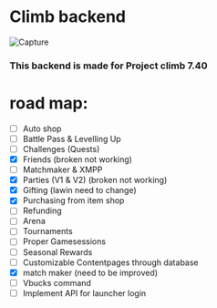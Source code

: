# Climb backend

![Capture](https://media.wired.com/photos/5c09c3bbfa3dea2cee98ea46/master/pass/fortnite_plane-FA.jpg)

### This backend is made for Project climb 7.40

# road map:

- [ ] Auto shop
- [ ] Battle Pass & Levelling Up
- [ ] Challenges (Quests)
- [x] Friends (broken not working)
- [ ] Matchmaker & XMPP
- [x] Parties (V1 & V2) (broken not working)
- [x] Gifting (lawin need to change)
- [x] Purchasing from item shop
- [ ] Refunding
- [ ] Arena
- [ ] Tournaments
- [ ] Proper Gamesessions
- [ ] Seasonal Rewards
- [ ] Customizable Contentpages through database
- [x] match maker (need to be improved)
- [ ] Vbucks command
- [ ] Implement API for launcher login
